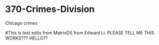 # 370-Crimes-Division
Chicago crimes

#This is test edits from MatrixDS from Edward Li. PLEASE TELL ME THIS WORKS??? HELLO??
